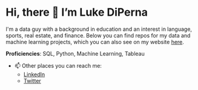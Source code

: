 # Hi, there 👋 I’m Luke DiPerna

I'm a data guy with a background in education and an interest in language, sports, real estate, and finance. Below you can find repos for my data and machine learning projects, which you can also see on my website [here](https://luke-lite.github.io/about).

**Proficiencies**: SQL, Python, Machine Learning, Tableau

- 📫 Other places you can reach me:
  - [LinkedIn](https://www.linkedin.com/in/luke-diperna/)
  - [Twitter](https://twitter.com/@luke_lite_)

<!---
luke-lite/luke-lite is a ✨ special ✨ repository because its `README.md` (this file) appears on your GitHub profile.
You can click the Preview link to take a look at your changes.
--->
